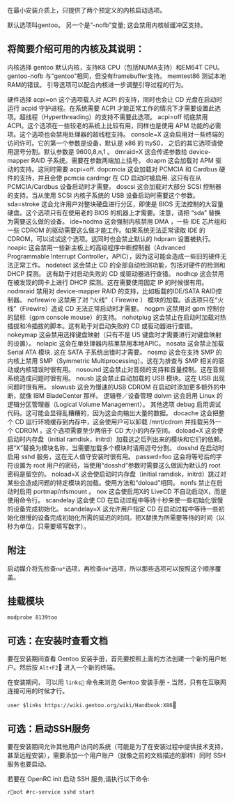 在最小安装介质上，只提供了两个预定义的内核启动选项。

默认选项叫gentoo。 另一个是“-nofb”变量; 这会禁用内核帧缓冲区支持。

## 将简要介绍可用的内核及其说明：

内核选择
gentoo
默认内核，支持K8 CPU（包括NUMA支持）和EM64T CPU。
gentoo-nofb
与“gentoo”相同，但没有framebuffer支持。
memtest86
测试本地RAM的错误。
引导选项可以配合内核进一步调整引导过程的行为。

硬件选择
acpi=on
这个选项载入对 ACPI 的支持，同时也会让 CD 光盘在启动时运行 acpid 守护进程。在系统需要 ACPI 才能正常工作的情况下才需要设置此选项。超线程（Hyperthreading）的支持不需要此选项。
acpi=off
彻底禁用 ACPI。这个选项在一些较老的系统上比较有用，同样也是使用 APM 功能的必需项。这个选项也会禁用处理器的超线程支持。
console=X
这会启用对一些终端的访问许可。它的第一个参数是设备，默认是 x86 的 ttyS0， 之后的其它选项请使用逗号分割。默认参数是 9600,8,n,1 。
dmraid=X
这会传递参数给 device-mapper RAID 子系统。需要在参数两端加上括号。
doapm
这会加载对 APM 驱动的支持。这同时需要 acpi=off.
dopcmcia
这会加载对 PCMCIA 和 Cardbus 硬件的支持，并且会使 pcmcia cardmgr 在 CD 启动时被启用. 这只有在从 PCMCIA/Cardbus 设备启动时才需要。
doscsi
这会加载对大部分 SCSI 控制器的支持。当从使用 SCSI 内核子系统的 USB 设备启动时需要这个参数。
sda=stroke
这会允许用户对整块硬盘进行分区，即使是 BIOS 无法控制的大容量硬盘。这个选项只有在使用老的 BIOS 的机器上才需要。注意，请把 “sda” 替换为需要这么做的设备。
ide=nodma
这会强制内核禁用 DMA ，一些 IDE 芯片组和一些 CDROM 的驱动需要这么做才能工作。如果系统无法正常读取 IDE 的 CDROM，可以试试这个选项。这同时也会禁止默认的 hdpram 设置被执行。
noapic
这会禁用一些新主板上的高级程序中断控制器（Advanced Programmable Interrupt Controller，APIC），因为这可能会造成一些旧的硬件无法正常工作。
nodetect
这会禁止 CD 的全部自动检测功能，包括对硬件的检测和 DHCP 探测。 这有助于对启动失败的 CD 或驱动器进行查错。
nodhcp
这会禁用在被发现的网卡上进行 DHCP 探测。这在需要使用固定 IP 的时候很有用。
nodmraid
禁用对 device-mapper RAID 的支持，比如板载的IDE/SATA RAID控制器。
nofirewire
这禁用了对 “火线”（ Firewire ） 模块的加载。该选项只在“火线”（Firewire）造成 CD 无法正常启动时才需要。
nogpm
这禁用对 gpm 控制台的鼠标（gpm console mouse）的支持。
nohotplug
这会禁止在启动时加载对热插拔和冷插拔的脚本。这有助于对启动失败的 CD 或驱动器进行查错。
nokeymap
这会禁用选择键盘映射（只有不是 US 键盘时才需要进行对键盘映射的设置）。
nolapic
这会在单处理器内核里禁用本地APIC。
nosata
这会禁止加载 Serial ATA 模块. 这在 SATA 子系统出错时才需要。
nosmp
这会在支持 SMP 的内核上禁用 SMP（Symmetric Multiprocessing）。这在为排查与 SMP 相关的驱动或内核错误时很有用。
nosound
这会禁止对音频的支持和音量控制。这在音频系统造成问题时很有用。
nousb
这会禁止自动加载的 USB 模块。这在 USB 出现问题时很有用。
slowusb
这会为慢速的USB CDROM 在启动时添加更多额外的中断，就像 IBM BladeCenter 那样。
逻辑卷／设备管理
dolvm
这会启用 Linux 的逻辑分区管理器（Logical Volume Management）。
其他选项
debug
启用调试代码。这可能会显得乱糟糟的，因为这会向输出大量的数据。
docache
这会把整个 CD 运行环境缓存到内存中，这会使用户可以卸载 /mnt/cdrom 并挂载另外一个 CDROM 。这个选项需要至少两倍于 CD 大小的内存空间。
doload=X
这会使启动时内存盘（initial ramdisk，initrd）加载这之后列出来的模块和它们的依赖。把“X”替换为模块名称，当需要加载多个模块时请用逗号分割。
dosshd
在启动时启用 sshd 服务，这在无人值守安装时很有用。
passwd=foo
这会将等号后的字符设置为 root 用户的密码，当使用“dosshd”参数时需要这么做因为默认的 root 密码是留空的。
noload=X
这会使启动时内存盘（initial ramdisk，initrd）跳过对某些会造成问题的特定模块的加载。使用方法和“doload”相同。
nonfs
禁止在启动时启用 portmap/nfsmount 。
nox
这会使启用X的 LiveCD 不自动启动X，而是使用命令行。
scandelay
这会使 CD 在启动过程中等待十秒来使一些初始化很慢的设备完成初始化。
scandelay=X
这允许用户指定 CD 在启动过程中等待一些初始化很慢的设备完成初始化所需的延迟的时间。把X替换为所需要等待的时间（以秒为单位，只需要填写数字）。

## 附注

启动媒介将先检查`no*`选项，再检查`do*`选项，所以那些选项可以按照这个顺序覆盖。


## 挂载模块

`modprobe 8139too`


## 可选：在安装时查看文档

要在安装期间查看 Gentoo 安装手册，首先要按照上面的方法创建一个新的用户帐户。然后按 `Alt+F2` 进入一个新的终端。

在安装期间， 可以用 `links` 命令来浏览 Gentoo 安装手册 - 当然，只有在互联网连接可用的时候才行。

`user $links https://wiki.gentoo.org/wiki/Handbook:X86`

## 可选：启动SSH服务

要在安装期间允许其他用户访问的系统（可能是为了在安装过程中提供技术支持，甚至远程安装），需要添加一个用户账户（就像之前的文档描述的那样）同时 SSH 服务也要启动。

若要在 OpenRC init 启动 SSH 服务,请执行以下命令:

`root #rc-service sshd start`
